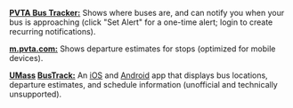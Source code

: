 **[PVTA Bus Tracker:][track]** Shows where buses are, and can notify you when your bus is approaching (click "Set Alert" for a one-time alert; login to create recurring notifications). 

**[m.pvta.com:][m]** Shows departure estimates for stops (optimized for mobile devices).

**[UMass][ios] [BusTrack:][android]** An [iOS][ios] and [Android][android] app that displays bus locations, departure estimates, and schedule information (unofficial and technically unsupported).

[ios]:     https://itunes.apple.com/us/app/umass-bustrack/id433300711
[android]: https://play.google.com/store/apps/details?id=com.gggapps.umassbustrack
[track]:   http://bustracker.pvta.com/infopoint/
[m]:       http://m.pvta.com/